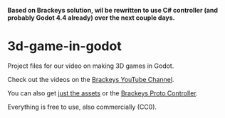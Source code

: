 **Based on Brackeys solution, wil be rewritten to use C# controller (and probably Godot 4.4 already) over the next couple days.**

# 3d-game-in-godot
Project files for our video on making 3D games in Godot.

Check out the videos on the [Brackeys YouTube Channel](http://youtube.com/brackeys).

You can also get [just the assets](https://brackeysgames.itch.io/brackeys-3d-game-tutorial-assets) or the [Brackeys Proto Controller](https://github.com/Brackeys/brackeys-proto-controller).

Everything is free to use, also commercially (CC0).
